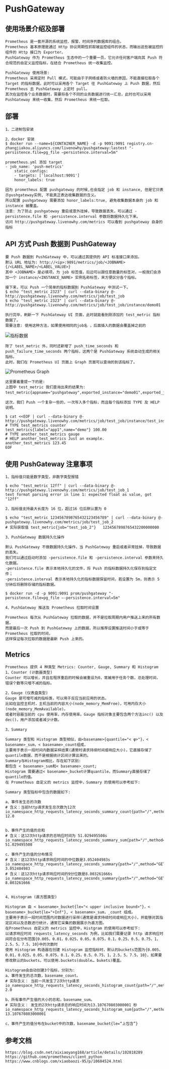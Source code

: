 # PushGateway
## 使用场景介绍及部署

    Prometheus 是一套开源的系统监控、报警、时间序列数据库的组合。
    Prometheus 基本原理是通过 Http 协议周期性抓取被监控组件的状态，而输出这些被监控的组件的 Http 接口为 Exporter。
    PushGateway 作为 Prometheus 生态中的一个重要一员，它允许任何客户端向其 Push 符合规范的自定义监控指标，在结合 Prometheus 统一收集监控。
    
    PushGateway 使用场景:
    Prometheus 采用定时 Pull 模式，可能由于子网络或者防火墙的原因，不能直接拉取各个 Target 的指标数据，此时可以采用各个 Target 往 PushGateway 上 Push 数据，然后 Prometheus 去 PushGateway 上定时 pull。
    其次在监控各个业务数据时，需要将各个不同的业务数据进行统一汇总，此时也可以采用 PushGateway 来统一收集，然后 Prometheus 来统一拉取。

## 部署
    
    1、二进制包安装
    
    2、docker 安装
    $ docker run --name=${CONTAINER_NAME} -d -p 9091:9091 registry.cn-zhangjiakou.aliyuncs.com/livenowhy/pushgateway:lastest "-persistence.file=pg_file –persistence.interval=5m"
    
    prometheus.yml 添加 target
    - job_name: 'push-metrics'
        static_configs:
        - targets: ['localhost:9091']
        honor_labels: true
    
    因为 prometheus 配置 pushgateway 的时候,也会指定 job 和 instance, 但是它只表示pushgateway实例, 不能真正表达收集数据的含义。
    所以配置 pushgateway 需要添加 honor_labels:true, 避免收集数据本身的 job 和 instance 被覆盖。
    注意: 为了防止 pushgateway 重启或意外挂掉，导致数据丢失，可以通过 -persistence.file 和 -persistence.interval 参数将数据持久化下来。
    访问 http://pushgateway.livenowhy.com/metrics 可以看到 pushgateway 自身的指标

## API 方式 Push 数据到 PushGateway

    要 Push 数据到 PushGateway 中，可以通过其提供的 API 标准接口来添加。
    默认 URL 地址为: http://<ip>:9091/metrics/job/<JOBNAME>{/<LABEL_NAME>/<LABEL_VALUE>}
    其中 <JOBNAME> 是必填项，为 job 标签值，后边可以跟任意数量的标签对，一般我们会添加一个 instance/<INSTANCE_NAME> 实例名称标签，来方便区分各个指标。
    
    接下来，可以 Push 一个简单的指标数据到 PushGateway 中测试一下。
    $ echo "test_metric 2323" | curl --data-binary @- http://pushgateway.livenowhy.com/metrics/job/test_job
    $ echo "test_metric 2323" | curl --data-binary @- http://pushgateway.livenowhy.com/metrics/job/test_job/instance/demo01
    
    执行完毕，刷新一下 PushGateway UI 页面，此时就能看到刚添加的 test_metric 指标数据了。
    需要注意: 使用这种方法，如果使用相同的job名 ，后面插入的数据会覆盖掉之前的
    
  ![指标数据](./images/push_gateway.jpg)
    
    除了 test_metric 外，同时还新增了 push_time_seconds 和 push_failure_time_seconds 两个指标，这两个是 PushGateway 系统自动生成的相关指标。
    此时，我们在 Prometheus UI 页面上 Graph 页面可以查询的到该指标了。

  ![Prometheus Graph](./images/prometheus_graph.jpg)
  
    这里要着重提一下的是:
    上图中 test_metric 我们查询出来的结果为:
    test_metric{appname="pushgateway",exported_instance="demo01",exported_job="test_job",instance="pushgateway.livenowhy.com:80",job="pushgateway"}。

    这次，我们 Push 一个复杂一些的，一次写入多个指标，而且每个指标添加 TYPE 及 HELP 说明。

    $ cat <<EOF | curl --data-binary @- http://pushgateway.livenowhy.com/metrics/job/test_job/instance/test_instance
    # TYPE test_metrics counter
    test_metrics{label="app1",name="demo"} 100.00
    # TYPE another_test_metrics gauge
    # HELP another_test_metrics Just an example.
    another_test_metrics 123.45
    EOF


## 使用 PushGateway 注意事项
    1、指标值只能是数字类型，非数字类型报错
    
    $ echo "test_metric 12ff" | curl --data-binary @- http://pushgateway.livenowhy.com/metrics/job/test_job_1
    text format parsing error in line 1: expected float as value, got "12ff"
    
    2、指标值支持最大长度为 16 位，超过16 位后默认置为 0
    
    $ echo "test_metric 1234567898765432123456789" | curl --data-binary @- pushgateway.livenowhy.com/metrics/job/test_job_2
    # 实际获取值 test_metric{job="test_job_2"}	1234567898765432200000000

    3、PushGateway 数据持久化操作
    
    默认 PushGateway 不做数据持久化操作，当 PushGateway 重启或者异常挂掉，导致数据的丢失。
    我们可以通过启动时添加 -persistence.file 和 -persistence.interval 参数来持久化数据。
    -persistence.file 表示本地持久化的文件，将 Push 的指标数据持久化保存到指定文件；
    -persistence.interval 表示本地持久化的指标数据保留时间，若设置为 5m，则表示 5 分钟后将删除存储的指标数据。
    
    $ docker run -d -p 9091:9091 prom/pushgateway "-persistence.file=pg_file –-persistence.interval=5m"
    
    4、PushGateway 推送及 Prometheus 拉取时间设置
    
    Prometheus 每次从 PushGateway 拉取的数据，并不是拉取周期内用户推送上来的所有数据，
    而是最后一次 Push 到 PushGateway 上的数据，所以推荐设置推送时间小于或等于 Prometheus 拉取的时间，
    这样保证每次拉取的数据是最新 Push 上来的。


## Metrics
    
    Prometheus 提供 4 种类型 Metrics: Counter, Gauge, Summary 和 Histogram
    1、Counter (计数器类型)
    Counter 可以增长，并且在程序重启的时候会被重设为0，常被用于任务个数，总处理时间，错误个数等只增不减的指标。
    
    2、Gauge (仪表盘类型)
    Gauge 是可增可减的指标类，可以用于反应当前应用的状态。
    比如在监控主机时，主机当前的内容大小(node_memory_MemFree)，可用内存大小(node_memory_MemAvailable)。
    或者时容器当前的 cpu 使用率，内存使用率。Gauge 指标对象主要包含两个方法inc() 以及dec()，用户添加或者减少计数。
    
    3、Summary 
    
    Summary 类型和 Histogram 类型相似，由<basename>{quantile="< φ>"}，< basename>_sum，< basename>_count组成，
    主要用于表示一段时间内数据采样结果(通常时请求持续时间或响应大小)，它直接存储了quantile数据，而不是根据统计区间计算出来的。
    Summary与Histogram相比，存在如下区别:
    都包含 < basename>_sum和< basename>_count;
    Histogram 需要通过< basename>_bucket计算quantile，而Summary直接存储了quantile的值。
    在 Prometheus 自定义的 metrics 监控中，Summary 的使用可以参考如下:
    
    Summary 类型指标中包含的数据如下:

    a、事件发生总的次数
    # 含义：当前http请求发生总次数为12次
    io_namespace_http_requests_latency_seconds_summary_count{path="/",method="GET",code="200",} 12.0
    
    
    b、事件产生的值的总和
    # 含义：这12次http请求的总响应时间为 51.029495508s
    io_namespace_http_requests_latency_seconds_summary_sum{path="/",method="GET",code="200",} 51.029495508
    
    c、事件产生的值的分布情况
    # 含义：这12次http请求响应时间的中位数是3.052404983s
    io_namespace_http_requests_latency_seconds_summary{path="/",method="GET",code="200",quantile="0.5",} 3.052404983
    # 含义：这12次http请求响应时间的9分位数是8.003261666s
    io_namespace_http_requests_latency_seconds_summary{path="/",method="GET",code="200",quantile="0.9",} 8.003261666
    

    4、Histogram (直方图类型)
    
    Histogram 由 < basename>_bucket{le="< upper inclusive bound>"}，< basename>_bucket{le="+Inf"}, < basename>_sum，_count 组成。
    主要用于表示一段时间范围内对数据进行采样(通常是请求持续时间或响应大小)，并能够对其指定区间以及总数进行统计，通常它采集的数据展示为直方图。
    在Prometheus 自定义的 metrics 监控中，Histgram 的使用可以参考如下:
    以请求响应时间 requests_latency_seconds 为例，比如我们需要记录 http 请求响应时间符合在分布范围{0.005，0.01，0.025，0.05，0.075，0.1，0.25，0.5，0.75，1，2.5，5，7.5，10}中的次数时
    使用 Histogram 构造器在创建 Histogram 监控指标时，默认的buckets范围为{0.005，0.01，0.025，0.05，0.075，0.1，0.25，0.5，0.75，1，2.5，5，7.5，10}，如果要修改默认的buckets，可以使用.buckets(double… bukets)覆盖。
    
    Histogram会自动创建3个指标，分别为:
    a、事件发生的总次数，basename_count。
    # 实际含义： 当前一共发生了2次http请求
    io_namespace_http_requests_latency_seconds_histogram_count{path="/",method="GET",code="200",} 2.0
    
    b、所有事件产生值的大小的总和，basename_sum。
    # 实际含义： 发生的2次http请求总的响应时间为13.107670803000001 秒
    io_namespace_http_requests_latency_seconds_histogram_sum{path="/",method="GET",code="200",} 13.107670803000001
    
    c、事件产生的值分布在bucket中的次数，basename_bucket{le=“上包含”}


## 参考文档

    https://blog.csdn.net/aixiaoyang168/article/details/102818289
    https://github.com/prometheus/client_python
    https://www.cnblogs.com/xiaobaozi-95/p/10684524.html